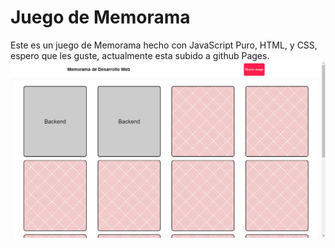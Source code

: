 # Juego de Memorama
Este es un juego de Memorama hecho con JavaScript Puro, HTML, y CSS, espero que les guste, actualmente esta subido a github Pages. 
![My Memorama](./img/img-readme.png)